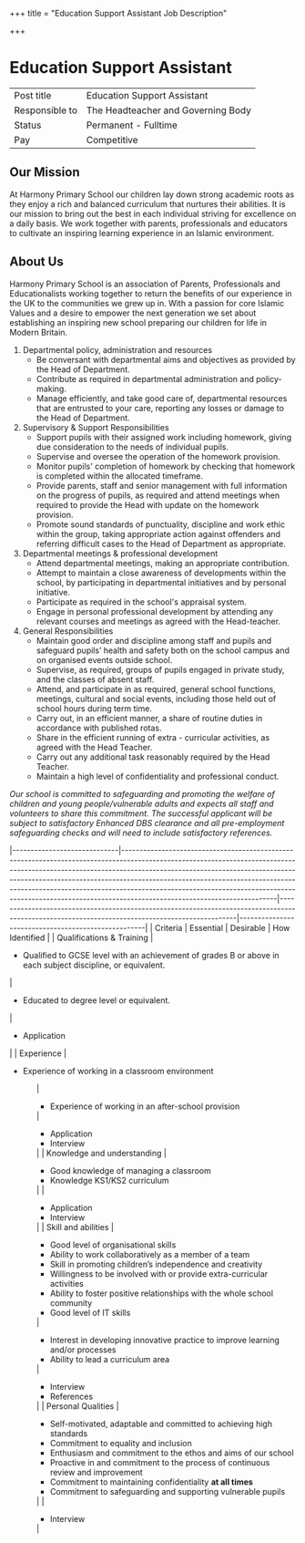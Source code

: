 +++
title = "Education Support Assistant Job Description"

+++
# Education Support Assistant
|                |                                    |
|----------------|------------------------------------|
| Post title     | Education Support Assistant        |
| Responsible to | The Headteacher and Governing Body |
| Status         | Permanent - Fulltime               |
| Pay            | Competitive                        |

## Our Mission
At Harmony Primary School our children lay down strong academic roots as they enjoy a rich and balanced curriculum that nurtures their abilities. It is our mission to bring out the best in each individual striving for excellence on a daily basis. We work together with parents, professionals and educators to cultivate an inspiring learning experience in an Islamic environment.

## About Us
Harmony Primary School is an association of Parents, Professionals and Educationalists working together to return the benefits of our experience in the UK to the communities we grew up in. With a passion for core Islamic Values and a desire to empower the next generation we set about establishing an inspiring new school preparing our children for life in Modern Britain.

1. Departmental policy, administration and resources
    + Be conversant with departmental aims and objectives as provided by the Head of Department.
    + Contribute as required in departmental administration and policy-making.
    + Manage efficiently, and take good care of, departmental resources that are entrusted to your care, reporting any losses or damage to the Head of Department.
2. Supervisory & Support Responsibilities
    + Support pupils with their assigned work including homework, giving due consideration to the needs of individual pupils.
    + Supervise and oversee the operation of the homework provision.
    + Monitor pupils' completion of homework by checking that homework is completed within the allocated timeframe.
    + Provide parents, staff and senior management with full information on the progress of pupils, as required and attend meetings when required to provide the Head with update on the homework provision.
    + Promote sound standards of punctuality, discipline and work ethic within the group, taking appropriate action against offenders and referring difficult cases to the Head of Department as appropriate.
3. Departmental meetings & professional development
    + Attend departmental meetings, making an appropriate contribution.
    + Attempt to maintain a close awareness of developments within the school, by participating in departmental initiatives and by personal initiative.
    + Participate as required in the school's appraisal system.
    + Engage in personal professional development by attending any relevant courses and meetings as agreed with the Head-teacher.
4. General Responsibilities
    + Maintain good order and discipline among staff and pupils and safeguard pupils’ health and safety both on the school campus and on organised events outside school.
    + Supervise, as required, groups of pupils engaged in private study, and the classes of absent staff.
    + Attend, and participate in as required, general school functions, meetings, cultural and social events, including those held out of school hours during term time.
    + Carry out, in an efficient manner, a share of routine duties in accordance with published rotas.
    + Share in the efficient running of extra - curricular activities, as agreed with the Head Teacher.
    + Carry out any additional task reasonably required by the Head Teacher.
    + Maintain a high level of confidentiality and professional conduct.

*Our school is committed to safeguarding and promoting the welfare of children and young people/vulnerable adults and expects all staff and volunteers to share this commitment. The successful applicant will be subject to satisfactory Enhanced DBS clearance and all pre-employment safeguarding checks and will need to include satisfactory references.*

|-----------------------------|------------------------------------------------------------------------------------------------------------------------------------------------------------------------------------------------------------------------------------------------------------------------------------------------------------------------------------------------------------------------------------------------------------------------------------------------|------------------------------------------------------------------------------------------------------------------------------------------------|----------------------------------------------------|
| Criteria                    | Essential                                                                                                                                                                                                                                                                                                                                                                                                                                      | Desirable                                                                                                                                      | How Identified                                     |
| Qualifications & Training   | <ul> <li>Qualified to GCSE level with an achievement of grades B or above in each subject discipline, or equivalent.</li> </ul>                                                                                                                                                                                                                                                                                                                | <ul> <li>Educated to degree level or equivalent.</li> </ul>                                                                                    | <ul> <li>Application</li> </ul>                    |
| Experience                  | <ul> <li>Experience of working in a classroom environment</li> <ul>                                                                                                                                                                                                                                                                                                                                                                            | <ul> <li>Experience of working in an after-school provision</li> </ul>                                                                         | <ul> <li>Application</li> <li>Interview</li> </ul> |
| Knowledge and understanding | <ul> <li>Good knowledge of managing a classroom</li> <li>Knowledge KS1/KS2 curriculum</li> </ul>                                                                                                                                                                                                                                                                                                                                               |                                                                                                                                                | <ul> <li>Application</li> <li>Interview</li> </ul> |
| Skill and abilities         | <ul> <li>Good level of organisational skills</li> <li>Ability to work collaboratively as a member of a team</li> <li>Skill in promoting children’s independence and creativity</li> <li>Willingness to be involved with or provide extra-curricular activities</li> <li>Ability to foster positive relationships with the whole school community</li> <li>Good level of IT skills</li> </ul>                                                   | <ul> <li>Interest in developing innovative practice to improve learning and/or processes</li> <li>Ability to lead a curriculum area</li> </ul> | <ul> <li>Interview</li> <li>References</li> </ul>  |
| Personal Qualities          | <ul> <li>Self-motivated, adaptable and committed to achieving high standards</li> <li>Commitment to equality and inclusion</li> <li>Enthusiasm and commitment to the ethos and aims of our school</li> <li>Proactive in and commitment to the process of continuous review and improvement</li> <li>Commitment to maintaining confidentiality **at all times**</li> <li>Commitment to safeguarding and supporting vulnerable pupils</li> </ul> |                                                                                                                                                | <ul> <li>Interview</li> </ul>                      |